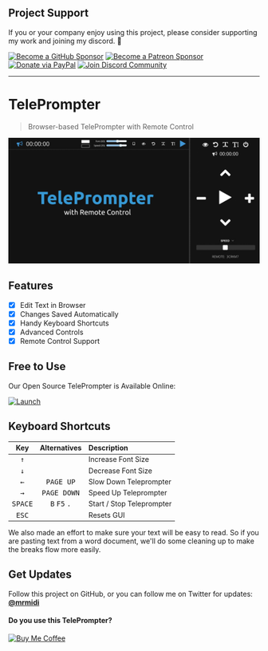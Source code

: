 Project Support
---

If you or your company enjoy using this project, please consider supporting my work and joining my discord. 💖

[![Become a GitHub Sponsor](https://img.shields.io/badge/Sponsor-171515.svg?logo=github&logoColor=white&style=for-the-badge "Become a GitHub Sponsor")](https://github.com/sponsors/manifestinteractive)
[![Become a Patreon Sponsor](https://img.shields.io/badge/Sponsor-FF424D.svg?logo=patreon&logoColor=white&style=for-the-badge "Become a Patreon Sponsor")](https://patreon.com/peter_schmalfeldt)
[![Donate via PayPal](https://img.shields.io/badge/Donate-169BD7.svg?logo=paypal&logoColor=white&style=for-the-badge "Donate via PayPal")](https://www.paypal.me/manifestinteractive)
[![Join Discord Community](https://img.shields.io/badge/Community-5865F2.svg?logo=discord&logoColor=white&style=for-the-badge "Join Discord Community")](https://discord.gg/jW7RemFSzx)

------

TelePrompter
===

> Browser-based TelePrompter with Remote Control

![Screenshot](assets/img/social-card.png "Screenshot")

Features
---

- [X] Edit Text in Browser
- [X] Changes Saved Automatically
- [X] Handy Keyboard Shortcuts
- [X] Advanced Controls
- [X] Remote Control Support

Free to Use
---

Our Open Source TelePrompter is Available Online:

[![Launch](https://img.shields.io/badge/Launch_TelePrompter-blue.svg?logo=azure-data-explorer&style=for-the-badge&logoColor=white)](https://promptr.tv)

Keyboard Shortcuts
---

Key              | Alternatives                            | Description
:---------------:|:---------------------------------------:|:--------------------------
<kbd>↑</kbd>     |                                         | Increase Font Size
<kbd>↓</kbd>     |                                         | Decrease Font Size
<kbd>←</kbd>     | <kbd>PAGE UP</kbd>                      | Slow Down Teleprompter
<kbd>→</kbd>     | <kbd>PAGE DOWN</kbd>                    | Speed Up Teleprompter
<kbd>SPACE</kbd> | <kbd>B</kbd> <kbd>F5</kbd> <kbd>.</kbd> | Start / Stop Teleprompter
<kbd>ESC</kbd>   |                                         | Resets GUI

We also made an effort to make sure your text will be easy to read.   So if you are pasting text from a word document, we'll do some cleaning up to make the breaks flow more easily.

Get Updates
---

Follow this project on GitHub, or you can follow me on Twitter for updates: **[@mrmidi](http://twitter.com/mrmidi "Follow @mrmidi on Twitter")**

#### Do you use this TelePrompter?

[![Buy Me Coffee](https://peterschmalfeldt.com/buy-me-coffee.png)](https://www.paypal.me/manifestinteractive)
